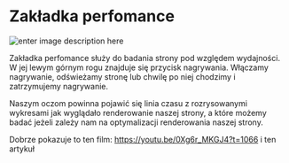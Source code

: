 # Zakładka perfomance

![enter image description here](https://kursjs.pl/kurs/debuger/debuger-perfomance.png)

Zakładka perfomance służy do badania strony pod względem wydajności. W jej lewym górnym rogu znajduje się przycisk nagrywania. Włączamy nagrywanie, odświeżamy stronę lub chwilę po niej chodzimy i zatrzymujemy nagrywanie.

Naszym oczom powinna pojawić się linia czasu z rozrysowanymi wykresami jak wyglądało renderowanie naszej strony, a które możemy badać jeżeli zależy nam na optymalizacji renderowania naszej strony.

Dobrze pokazuje to ten film: https://youtu.be/0Xg6r_MKGJ4?t=1066 i ten artykuł